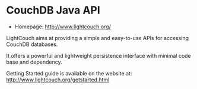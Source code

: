 CouchDB Java API
================

* Homepage: <http://www.lightcouch.org/> 

LightCouch aims at providing a simple and easy-to-use APIs for accessing CouchDB databases.

It offers a powerful and lightweight persistence interface with minimal code base and dependency.

Getting Started guide is available on the website at: <http://www.lightcouch.org/getstarted.html>
